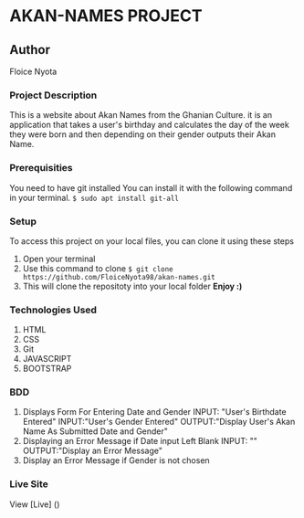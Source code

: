 # AKAN-NAMES PROJECT
## Author
Floice Nyota
### Project Description
This is a website about Akan Names from the Ghanian Culture. 
it is an application that takes a user's birthday and calculates 
the day of the week they were born and then depending on their gender outputs their Akan Name.
### Prerequisities
You need to have git installed
You can install it with the following command in your terminal.
`$ sudo apt install git-all`
### Setup
To access this project on your local files, you can clone it using these steps
1. Open your terminal
2. Use this command to clone `$ git clone https://github.com/FloiceNyota98/akan-names.git`
3. This will clone the repositoty into your local folder
 __Enjoy :)__
### Technologies Used
1. HTML
2. CSS
3. Git
4. JAVASCRIPT
5. BOOTSTRAP
### BDD
1. Displays Form For Entering Date and Gender
INPUT: "User's Birthdate Entered"
INPUT:"User's Gender Entered"
OUTPUT:"Display User's Akan Name As Submitted Date and Gender"
2. Displaying an Error Message if Date input Left Blank
INPUT: ""
OUTPUT:"Display an Error Message"
3. Display an Error Message if Gender is not chosen
### Live Site
View [Live] ()

